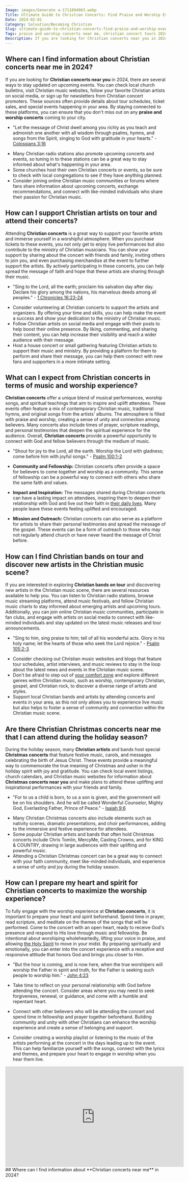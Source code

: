 ```yaml
---
Image: images/Generate a-1711894963.webp
Title: Ultimate Guide to Christian Concerts: Find Praise and Worship Events Near Me
Date: 2024-02-01
Category: Salvation/Becoming Christian
Slug: ultimate-guide-to-christian-concerts-find-praise-and-worship-events-near-me
Tags: praise and worship concerts near me, christian concert tours 2024, local christian concerts, christian concerts near me 2024, christian artist concerts near me, christian concerts in 2024, religious concerts near me, christian singers on tour, christian concerts near me, christian bands on tour, christian music tours near me, christian concerts near me in 2024, christian concerts coming up, christian music tours 2024, christian christmas concerts near me, christian artist concerts, salvation, becoming christian
Description: If you are looking for Christian concerts near you in 2024 there are several ways to stay updated on upcoming events You can check local church bulletins visit Christian music websites follow your favorite Christian artists on social media or sign up for newsletters from Christian concert promoters These sources
---
```




## Where can I find information about **Christian concerts near me** in 2024?

If you are looking for **Christian concerts near you** in 2024, there are several ways to stay updated on upcoming events. You can check local church bulletins, visit Christian music websites, follow your favorite Christian artists on social media, or sign up for newsletters from Christian concert promoters. These sources often provide details about tour schedules, ticket sales, and special events happening in your area. By staying connected to these platforms, you can ensure that you don't miss out on any **praise and worship concerts** coming to your city.

* "Let the message of Christ dwell among you richly as you teach and admonish one another with all wisdom through psalms, hymns, and songs from the Spirit, singing to God with gratitude in your hearts." - [Colossians 3:16](https://www.bibleref.com/Colossians/3/Colossians-3-16.html)

- Many Christian radio stations also promote upcoming concerts and events, so tuning in to these stations can be a great way to stay informed about what's happening in your area.
- Some churches host their own Christian concerts or events, so be sure to check with local congregations to see if they have anything planned.
- Consider joining online Christian music communities or forums where fans share information about upcoming concerts, exchange recommendations, and connect with like-minded individuals who share their passion for Christian music.

## How can I support **Christian artists** on tour and attend their concerts?

Attending **Christian concerts** is a great way to support your favorite artists and immerse yourself in a worshipful atmosphere. When you purchase tickets to these events, you not only get to enjoy live performances but also contribute to the ministry of Christian musicians. You can show your support by sharing about the concert with friends and family, inviting others to join you, and even purchasing merchandise at the event to further support the artists. By actively participating in these concerts, you can help spread the message of faith and hope that these artists are sharing through their music.

* "Sing to the Lord, all the earth; proclaim his salvation day after day. Declare his glory among the nations, his marvelous deeds among all peoples." - [1 Chronicles 16:23-24](https://www.bibleref.com/1-Chronicles/16/1-Chronicles-16-23.html)

- Consider volunteering at Christian concerts to support the artists and organizers. By offering your time and skills, you can help make the event a success and show your dedication to the ministry of Christian music.
- Follow Christian artists on social media and engage with their posts to help boost their online presence. By liking, commenting, and sharing their content, you can help increase their visibility and reach a wider audience with their message.
- Host a house concert or small gathering featuring Christian artists to support their music and ministry. By providing a platform for them to perform and share their message, you can help them connect with new fans and supporters in a more intimate setting.

## What can I expect from **Christian concerts** in terms of music and worship experience?

**Christian concerts** offer a unique blend of musical performances, worship songs, and spiritual teachings that aim to inspire and uplift attendees. These events often feature a mix of contemporary Christian music, traditional hymns, and original songs from the artists' albums. The atmosphere is filled with praise and worship, creating a sense of unity and connection among believers. Many concerts also include times of prayer, scripture readings, and personal testimonies that deepen the spiritual experience for the audience. Overall, **Christian concerts** provide a powerful opportunity to connect with God and fellow believers through the medium of music.

* "Shout for joy to the Lord, all the earth. Worship the Lord with gladness; come before him with joyful songs." - [Psalm 100:1-2](https://www.bibleref.com/Psalm/100/Psalm-100-1.html)

- **Community and Fellowship:** Christian concerts often provide a space for believers to come together and worship as a community. This sense of fellowship can be a powerful way to connect with others who share the same faith and values.

- **Impact and Inspiration:** The messages shared during Christian concerts can have a lasting impact on attendees, inspiring them to deepen their relationship with God and live out their faith in [their daily lives](/the-origin-of-the-holy-spirit-in-scripture-a-comprehensive-guide). Many people leave these events feeling uplifted and encouraged.

- **Mission and Outreach:** Christian concerts can also serve as a platform for artists to share their personal testimonies and spread the message of the gospel. These events can be a form of outreach to those who may not regularly attend church or have never heard the message of Christ before.

## How can I find **Christian bands on tour** and discover new artists in the Christian music scene?

If you are interested in exploring **Christian bands on tour** and discovering new artists in the Christian music scene, there are several resources available to help you. You can listen to Christian radio stations, browse music streaming platforms, attend music festivals, and follow Christian music charts to stay informed about emerging artists and upcoming tours. Additionally, you can join online Christian music communities, participate in fan clubs, and engage with artists on social media to connect with like-minded individuals and stay updated on the latest music releases and tour announcements.

* "Sing to him, sing praise to him; tell of all his wonderful acts. Glory in his holy name; let the hearts of those who seek the Lord rejoice." - [Psalm 105:2-3](https://www.bibleref.com/Psalm/105/Psalm-105-2.html)

- Consider checking out Christian music websites and blogs that feature tour schedules, artist interviews, and music reviews to stay in the loop about the latest news and events in the Christian music scene.
- Don't be afraid to step out of [your comfort zone](/7-essential-steps-to-grow-your-faith-stronger) and explore different genres within Christian music, such as worship, contemporary Christian, gospel, and Christian rock, to discover a diverse range of artists and styles.
- Support local Christian bands and artists by attending concerts and events in your area, as this not only allows you to experience live music but also helps to foster a sense of community and connection within the Christian music scene.

## Are there **Christian Christmas concerts near me** that I can attend during the holiday season?

During the holiday season, many **Christian artists** and bands host special **Christmas concerts** that feature festive music, carols, and messages celebrating the birth of Jesus Christ. These events provide a meaningful way to commemorate the true meaning of Christmas and usher in the holiday spirit with joy and gratitude. You can check local event listings, church calendars, and Christian music websites for information about **Christmas concerts near you** and make plans to attend these uplifting and inspirational performances with your friends and family.

* "For to us a child is born, to us a son is given, and the government will be on his shoulders. And he will be called Wonderful Counselor, Mighty God, Everlasting Father, Prince of Peace." - [Isaiah 9:6](https://www.bibleref.com/Isaiah/9/Isaiah-9-6.html)

- Many Christian Christmas concerts also include elements such as nativity scenes, dramatic presentations, and choir performances, adding to the immersive and festive experience for attendees.
- Some popular Christian artists and bands that often hold Christmas concerts include Chris Tomlin, MercyMe, Casting Crowns, and for KING & COUNTRY, drawing in large audiences with their uplifting and powerful music.
- Attending a Christian Christmas concert can be a great way to connect with your faith community, meet like-minded individuals, and experience a sense of unity and joy during the holiday season.

## How can I prepare my heart and spirit for **Christian concerts** to maximize the worship experience?

To fully engage with the worship experience at **Christian concerts**, it is important to prepare your heart and spirit beforehand. Spend time in prayer, read scripture, and meditate on the themes of the songs that will be performed. Come to the concert with an open heart, ready to receive God's presence and respond to His love through music and fellowship. Be intentional about worshiping wholeheartedly, lifting your voice in praise, and allowing [the Holy Spirit](/10-essential-bible-verses-for-strength-and-encouragement) to move in your midst. By preparing spiritually and emotionally, you can enter into the concert experience with a receptive and responsive attitude that honors God and brings you closer to Him.

* "But the hour is coming, and is now here, when the true worshipers will worship the Father in spirit and truth, for the Father is seeking such people to worship him." - [John 4:23](https://www.bibleref.com/John/4/John-4-23.html)

- Take time to reflect on your personal relationship with God before attending the concert. Consider areas where you may need to seek forgiveness, renewal, or guidance, and come with a humble and repentant heart.

- Connect with other believers who will be attending the concert and spend time in fellowship and prayer together beforehand. Building community and unity with other Christians can enhance the worship experience and create a sense of belonging and support.

- Consider creating a worship playlist or listening to the music of the artists performing at the concert in the days leading up to the event. This can help familiarize yourself with the songs, connect with the lyrics and themes, and prepare your heart to engage in worship when you hear them live.

<iframe width="560" height="315" src="https://www.youtube.com/embed/zxziCXI0IvU" frameborder="0" allow="autoplay; encrypted-media" allowfullscreen></iframe>
## Where can I find information about **Christian concerts near me** in 2024?